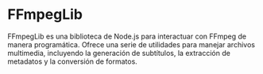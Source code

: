 # FFmpegLib

FFmpegLib es una biblioteca de Node.js para interactuar con FFmpeg de manera programática. Ofrece una serie de utilidades para manejar archivos multimedia, incluyendo la generación de subtítulos, la extracción de metadatos y la conversión de formatos.